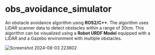# obs_avoidance_simulator
An obstacle avoidance algorithm using **ROS2/C++**. The algorithm uses LiDAR scanner data to detect obstacles within a range of 30cm. This algorithm can be visualized using a **Robot URDF Model** equipped with a LiDAR and a Gazebo environment with multiple obstacles.

![Screenshot 2024-08-03 223602](https://github.com/user-attachments/assets/39fa0367-7944-403b-8741-fe12681fc2fb)

